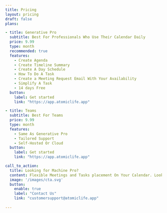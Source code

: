 ```yaml
---
title: Pricing
layout: pricing
draft: false
plans:

- title: Generative Pro
  subtitle: Best For Professionals Who Use Their Calendar Daily
  price: 9.99
  type: month
  recommended: true
  features:
    - Create Agenda
    - Create Timeline Summary
    - Create A Day Schedule
    - How To Do A Task
    - Create a Meeting Request Email With Your Availability
    - Simplify A Task
    - 14 days Free
  button:
    label: Get started
    link: "https://app.atomiclife.app"

- title: Teams
  subtitle: Best For Teams
  price: 9.99
  type: month
  features:
    - Same As Generative Pro
    - Tailored Support
    - Self-Hosted Or Cloud
  button:
    label: Get started
    link: "https://app.atomiclife.app"

call_to_action:
  title: Looking for Machine Pro?
  content: Flexible Meetings and Tasks placement On Your Calendar. Looking To Subscribe To Both?
  image: '/images/cta.svg'
  button:
    enable: true
    label: "Contact Us"
    link: "customersupport@atomiclife.app"
    
---
```

